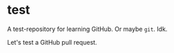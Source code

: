 # test

A test-repository for learning GitHub. Or maybe `git`. Idk.

Let's test a GitHub pull request.
